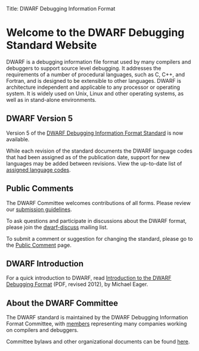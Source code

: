 Title: DWARF Debugging Information Format

# Welcome to the DWARF Debugging Standard Website

DWARF is a debugging information file format used by many compilers and
debuggers to support source level debugging. It addresses the
requirements of a number of procedural languages, such as C, C++, and
Fortran, and is designed to be extensible to other languages. DWARF is
architecture independent and applicable to any processor or operating
system. It is widely used on Unix, Linux and other operating systems, as
well as in stand-alone environments.

## DWARF Version 5

Version 5 of the [DWARF Debugging Information Format Standard](dwarf5std.html)
is now available.

While each revision of the standard documents the DWARF language codes
that had been assigned as of the publication date, support for new
languages may be added between revisions.
View the up-to-date list of [assigned language codes](languages.html).

## Public Comments

The DWARF Committee welcomes contributions of all forms.
Please review our [submission guidelines](submissions.html).

To ask questions and participate in discussions about the DWARF format,
please join the [dwarf-discuss][ml] mailing list.

To submit a comment or suggestion for changing the standard,
please go to the [Public Comment](comment.html) page.

## DWARF Introduction

For a quick introduction to DWARF, read
[Introduction to the DWARF Debugging Format][intro]
(PDF, revised 2012), by Michael Eager.

## About the DWARF Committee

The DWARF standard is maintained by the DWARF Debugging Information
Format Committee, with [members](members.html) representing many
companies working on compilers and debuggers.

Committee bylaws and other organizational documents can be found
[here](organization.html).

[ml]: https://lists.dwarfstd.org/mailman/listinfo/dwarf-discuss
[intro]: doc/Debugging-using-DWARF-2012.pdf
